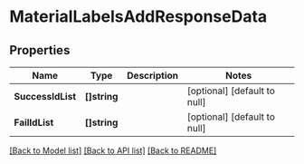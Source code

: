 # MaterialLabelsAddResponseData

## Properties
Name | Type | Description | Notes
------------ | ------------- | ------------- | -------------
**SuccessIdList** | **[]string** |  | [optional] [default to null]
**FailIdList** | **[]string** |  | [optional] [default to null]

[[Back to Model list]](../README.md#documentation-for-models) [[Back to API list]](../README.md#documentation-for-api-endpoints) [[Back to README]](../README.md)


